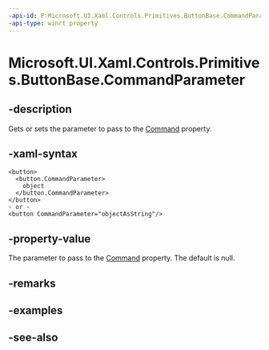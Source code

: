 ```yaml
---
-api-id: P:Microsoft.UI.Xaml.Controls.Primitives.ButtonBase.CommandParameter
-api-type: winrt property
---
```


<!-- Property syntax
public object CommandParameter { get;  set; }
-->

# Microsoft.UI.Xaml.Controls.Primitives.ButtonBase.CommandParameter

## -description
Gets or sets the parameter to pass to the [Command](buttonbase_command.md) property.

## -xaml-syntax
```xaml
<button>
  <button.CommandParameter>
    object
  </button.CommandParameter>
</button>
- or -
<button CommandParameter="objectAsString"/>
```


## -property-value
The parameter to pass to the [Command](buttonbase_command.md) property. The default is null.

## -remarks

## -examples

## -see-also
